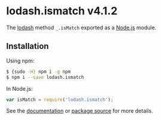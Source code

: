 # lodash.ismatch v4.1.2

The [lodash](https://lodash.com/) method `_.isMatch` exported as a [Node.js](https://nodejs.org/) module.

## Installation

Using npm:
```bash
$ {sudo -H} npm i -g npm
$ npm i --save lodash.ismatch
```

In Node.js:
```js
var isMatch = require('lodash.ismatch');
```

See the [documentation](https://lodash.com/docs#isMatch) or [package source](https://github.com/lodash/lodash/blob/4.1.2-npm-packages/lodash.ismatch) for more details.
